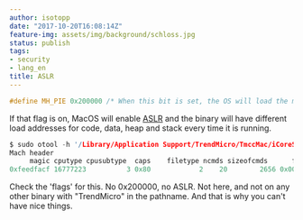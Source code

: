 ```yaml
---
author: isotopp
date: "2017-10-20T16:08:14Z"
feature-img: assets/img/background/schloss.jpg
status: publish
tags:
- security
- lang_en
title: ASLR
---
```

```c
#define MH_PIE 0x200000 /* When this bit is set, the OS will load the main executable at a random address. Only used in MH_EXECUTE filetypes. */
```

If that flag is on, MacOS will enable
[ASLR](https://de.wikipedia.org/wiki/Address_Space_Layout_Randomization) and
the binary will have different load addresses for code, data, heap and stack
every time it is running.

```c
$ sudo otool -h '/Library/Application Support/TrendMicro/TmccMac/iCoreService_tmsm'
Mach header
     magic cputype cpusubtype  caps    filetype ncmds sizeofcmds      flags
0xfeedfacf 16777223          3 0x80            2    20        2656 0x00018085
```

Check the 'flags' for this. No 0x200000, no ASLR. Not here, and not on any
other binary with "TrendMicro" in the pathname. And that is why you can't
have nice things.
